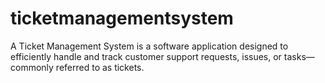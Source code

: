 # ticketmanagementsystem
A Ticket Management System is a software application designed to efficiently handle and track customer support requests, issues, or tasks—commonly referred to as tickets.
